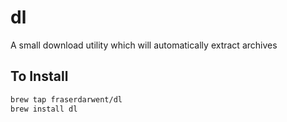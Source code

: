 # dl

A small download utility which will automatically extract archives

## To Install

```bash
brew tap fraserdarwent/dl
brew install dl
```
